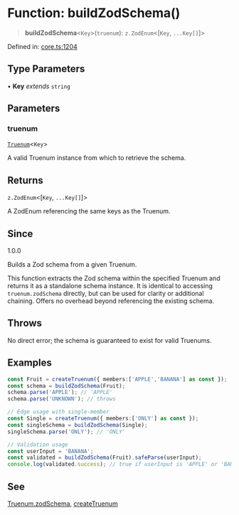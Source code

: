 # Function: buildZodSchema()

> **buildZodSchema**\<`Key`\>(`truenum`): `z.ZodEnum`\<\[`Key`, `...Key[]`\]\>

Defined in: [core.ts:1204](https://github.com/ethan-wickstrom/truenums/blob/b5a11edef0163b51f94dc242f445389d81c0496c/src/core.ts#L1204)

## Type Parameters

• **Key** *extends* `string`

## Parameters

### truenum

[`Truenum`](../interfaces/Truenum.md)\<`Key`\>

A valid Truenum instance from which to retrieve the schema.

## Returns

`z.ZodEnum`\<\[`Key`, `...Key[]`\]\>

A ZodEnum referencing the same keys as the Truenum.

## Since

1.0.0

Builds a Zod schema from a given Truenum.

This function extracts the Zod schema within the specified Truenum and returns
it as a standalone schema instance. It is identical to accessing `truenum.zodSchema`
directly, but can be used for clarity or additional chaining. Offers no overhead
beyond referencing the existing schema.

## Throws

No direct error; the schema is guaranteed to exist for valid Truenums.

## Examples

```ts
const Fruit = createTruenum({ members:['APPLE','BANANA'] as const });
const schema = buildZodSchema(Fruit);
schema.parse('APPLE'); // 'APPLE'
schema.parse('UNKNOWN'); // throws
```

```ts
// Edge usage with single-member
const Single = createTruenum({ members:['ONLY'] as const });
const singleSchema = buildZodSchema(Single);
singleSchema.parse('ONLY'); // 'ONLY'
```

```ts
// Validation usage
const userInput = 'BANANA';
const validated = buildZodSchema(Fruit).safeParse(userInput);
console.log(validated.success); // true if userInput is 'APPLE' or 'BANANA'
```

## See

[Truenum.zodSchema](../interfaces/Truenum.md#zodschema), [createTruenum](createTruenum.md)
